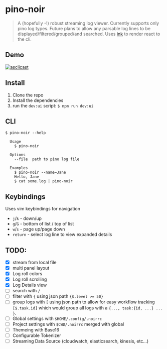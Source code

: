 # pino-noir

> A (hopefully -!) robust streaming log viewer. Currently supports only pino log types. Future plans to allow any parsable log lines to be displayed/filtered/grouped/and searched.
> Uses [ink](https://term.ink) to render react to the cli.

## Demo

[![asciicast](https://asciinema.org/a/Zp4Nj5SD52HFmDWTiTNOPiGmY.svg)](https://asciinema.org/a/Zp4Nj5SD52HFmDWTiTNOPiGmY)

## Install

1. Clone the repo
2. Install the dependencies
3. run the `dev:ui` script: `$ npm run dev:ui`

## CLI

```
$ pino-noir --help

  Usage
    $ pino-noir

  Options
    --file  path to pino log file

  Examples
    $ pino-noir --name=Jane
    Hello, Jane
    $ cat some.log | pino-noir
```

## Keybindings

Uses vim keybindings for navigation

- `j`/`k` - down/up
- `g`/`G` - bottom of list / top of list
- `w`/`s` - page up/page down
- `return` - select log line to view expanded details

## TODO:

- [x] stream from local file
- [x] multi panel layout
- [x] Log roll colors
- [x] Log roll scrolling
- [x] Log Details view
- [ ] search with `/`
- [ ] filter with `{` using json path `{$.level >= 50}`
- [ ] group logs with `[` using json path to allow for easy workflow tracking `[$.task.id]` which would group all logs with a `{..., task:{id, ...} ... }`.
- [ ] Global settings with `$HOME/.config/.noirrc`
- [ ] Project settings with `$CWD/.noirrc` merged with global
- [ ] Themeing with Base16
- [ ] Configurable Tokenizer
- [ ] Streaming Data Source (cloudwatch, elasticsearch, kinesis, etc...)
